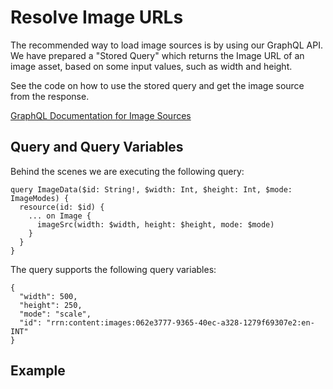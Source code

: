 # Resolve Image URLs
The recommended way to load image sources is by using our GraphQL API.
We have prepared a "Stored Query" which returns the Image URL of an image asset, based on some input values,
such as width and height.

See the code on how to use the stored query and get the image source from the response.

[GraphQL Documentation for Image Sources](https://api.developers.redbull.com/docs/schema-extensions#image-source)

## Query and Query Variables
Behind the scenes we are executing the following query:

```
query ImageData($id: String!, $width: Int, $height: Int, $mode: ImageModes) {
  resource(id: $id) {
    ... on Image {
      imageSrc(width: $width, height: $height, mode: $mode)
    }
  }
}
```

The query supports the following query variables:
```
{
  "width": 500,
  "height": 250,
  "mode": "scale",
  "id": "rrn:content:images:062e3777-9365-40ec-a328-1279f69307e2:en-INT"
}
```

## Example
